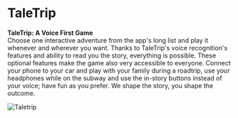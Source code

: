 # TaleTrip

**TaleTrip: A Voice First Game** </br>
Choose one interactive adventure from the app's long list and play it whenever and wherever you want. Thanks to TaleTrip's voice recognition's features and ability to read you the story, everything is possible. These optional features
make the game also very accessible to everyone. Connect your phone to your car and play with your family during a roadtrip, use your headphones while on the subway and use the in-story buttons instead of your voice; have fun as
you prefer. We shape the story, you shape the outcome.

![Taletrip](https://user-images.githubusercontent.com/81416309/164681299-b21b4d50-2e8c-4554-9caa-069a01424f7a.png)

